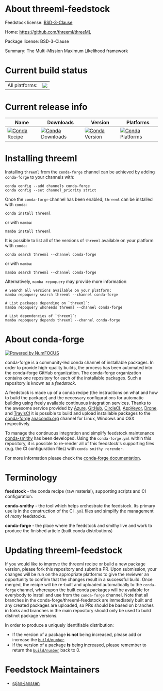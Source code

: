 About threeml-feedstock
=======================

Feedstock license: [BSD-3-Clause](https://github.com/conda-forge/threeml-feedstock/blob/main/LICENSE.txt)

Home: https://github.com/threeml/threeML

Package license: BSD-3-Clause

Summary: The Multi-Mission Maximum Likelihood framework

Current build status
====================


<table><tr><td>All platforms:</td>
    <td>
      <a href="https://dev.azure.com/conda-forge/feedstock-builds/_build/latest?definitionId=16870&branchName=main">
        <img src="https://dev.azure.com/conda-forge/feedstock-builds/_apis/build/status/threeml-feedstock?branchName=main">
      </a>
    </td>
  </tr>
</table>

Current release info
====================

| Name | Downloads | Version | Platforms |
| --- | --- | --- | --- |
| [![Conda Recipe](https://img.shields.io/badge/recipe-threeml-green.svg)](https://anaconda.org/conda-forge/threeml) | [![Conda Downloads](https://img.shields.io/conda/dn/conda-forge/threeml.svg)](https://anaconda.org/conda-forge/threeml) | [![Conda Version](https://img.shields.io/conda/vn/conda-forge/threeml.svg)](https://anaconda.org/conda-forge/threeml) | [![Conda Platforms](https://img.shields.io/conda/pn/conda-forge/threeml.svg)](https://anaconda.org/conda-forge/threeml) |

Installing threeml
==================

Installing `threeml` from the `conda-forge` channel can be achieved by adding `conda-forge` to your channels with:

```
conda config --add channels conda-forge
conda config --set channel_priority strict
```

Once the `conda-forge` channel has been enabled, `threeml` can be installed with `conda`:

```
conda install threeml
```

or with `mamba`:

```
mamba install threeml
```

It is possible to list all of the versions of `threeml` available on your platform with `conda`:

```
conda search threeml --channel conda-forge
```

or with `mamba`:

```
mamba search threeml --channel conda-forge
```

Alternatively, `mamba repoquery` may provide more information:

```
# Search all versions available on your platform:
mamba repoquery search threeml --channel conda-forge

# List packages depending on `threeml`:
mamba repoquery whoneeds threeml --channel conda-forge

# List dependencies of `threeml`:
mamba repoquery depends threeml --channel conda-forge
```


About conda-forge
=================

[![Powered by
NumFOCUS](https://img.shields.io/badge/powered%20by-NumFOCUS-orange.svg?style=flat&colorA=E1523D&colorB=007D8A)](https://numfocus.org)

conda-forge is a community-led conda channel of installable packages.
In order to provide high-quality builds, the process has been automated into the
conda-forge GitHub organization. The conda-forge organization contains one repository
for each of the installable packages. Such a repository is known as a *feedstock*.

A feedstock is made up of a conda recipe (the instructions on what and how to build
the package) and the necessary configurations for automatic building using freely
available continuous integration services. Thanks to the awesome service provided by
[Azure](https://azure.microsoft.com/en-us/services/devops/), [GitHub](https://github.com/),
[CircleCI](https://circleci.com/), [AppVeyor](https://www.appveyor.com/),
[Drone](https://cloud.drone.io/welcome), and [TravisCI](https://travis-ci.com/)
it is possible to build and upload installable packages to the
[conda-forge](https://anaconda.org/conda-forge) [anaconda.org](https://anaconda.org/)
channel for Linux, Windows and OSX respectively.

To manage the continuous integration and simplify feedstock maintenance
[conda-smithy](https://github.com/conda-forge/conda-smithy) has been developed.
Using the ``conda-forge.yml`` within this repository, it is possible to re-render all of
this feedstock's supporting files (e.g. the CI configuration files) with ``conda smithy rerender``.

For more information please check the [conda-forge documentation](https://conda-forge.org/docs/).

Terminology
===========

**feedstock** - the conda recipe (raw material), supporting scripts and CI configuration.

**conda-smithy** - the tool which helps orchestrate the feedstock.
                   Its primary use is in the construction of the CI ``.yml`` files
                   and simplify the management of *many* feedstocks.

**conda-forge** - the place where the feedstock and smithy live and work to
                  produce the finished article (built conda distributions)


Updating threeml-feedstock
==========================

If you would like to improve the threeml recipe or build a new
package version, please fork this repository and submit a PR. Upon submission,
your changes will be run on the appropriate platforms to give the reviewer an
opportunity to confirm that the changes result in a successful build. Once
merged, the recipe will be re-built and uploaded automatically to the
`conda-forge` channel, whereupon the built conda packages will be available for
everybody to install and use from the `conda-forge` channel.
Note that all branches in the conda-forge/threeml-feedstock are
immediately built and any created packages are uploaded, so PRs should be based
on branches in forks and branches in the main repository should only be used to
build distinct package versions.

In order to produce a uniquely identifiable distribution:
 * If the version of a package **is not** being increased, please add or increase
   the [``build/number``](https://docs.conda.io/projects/conda-build/en/latest/resources/define-metadata.html#build-number-and-string).
 * If the version of a package **is** being increased, please remember to return
   the [``build/number``](https://docs.conda.io/projects/conda-build/en/latest/resources/define-metadata.html#build-number-and-string)
   back to 0.

Feedstock Maintainers
=====================

* [@jan-janssen](https://github.com/jan-janssen/)


